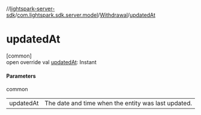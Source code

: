 //[lightspark-server-sdk](../../../index.md)/[com.lightspark.sdk.server.model](../index.md)/[Withdrawal](index.md)/[updatedAt](updated-at.md)

# updatedAt

[common]\
open override val [updatedAt](updated-at.md): Instant

#### Parameters

common

| | |
|---|---|
| updatedAt | The date and time when the entity was last updated. |
